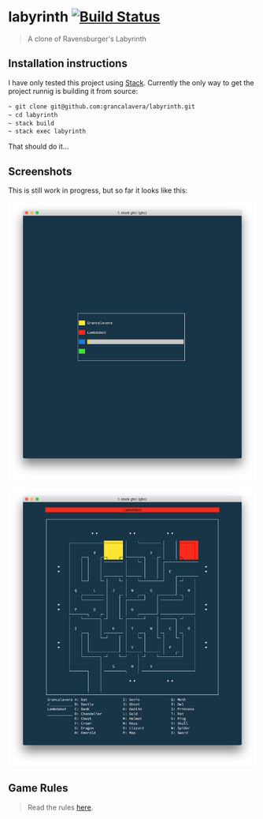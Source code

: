 # labyrinth [![Build Status](https://travis-ci.org/grancalavera/labyrinth.svg?branch=master)](https://travis-ci.org/grancalavera/labyrinth)

> A clone of Ravensburger's Labyrinth

## Installation instructions

I have only tested this project using [Stack](https://docs.haskellstack.org/en/stable/README/). Currently the only way to get the project runnig is building it from source:

```bash
~ git clone git@github.com:grancalavera/labyrinth.git
~ cd labyrinth
~ stack build
~ stack exec labyrinth
```

That should do it...

## Screenshots

This is still work in progress, but so far it looks like this:

![Player selection screen](./etc/labyrinth-1.png)

![Game play](./etc/labyrinth-2.png)


## Game Rules

> Read the rules [here](./etc/rules.md).
